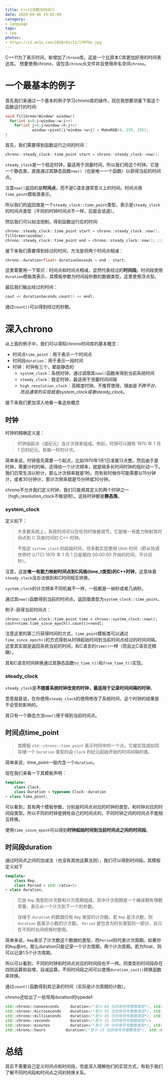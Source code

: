 ```yaml
---
title: C++11日期与时间🕒
date: 2020-09-06 19:02:09
category:
- language
tags:
- cpp
photos:
- https://s2.ax1x.com/2020/01/12/lTM7Us.jpg
---
```


C++11为了表示时间，新增加了`chrono`库。这是一个比原本C库更加好用的时间表达库。
想要使用chrono，请包含`chrono`头文件并且使用命名空间`chrono`。
<!--more-->

# 一个最基本的例子

首先我们来通过一个基本的例子学习chrono库的操作，现在我想要测量下面这个函数运行的时间:

```c++
void fillGreen(Window* window){
  for(int i=0;i<window->w;i++)
    for(int j=0;j<window->h;j++)
			window->pixel[i*window->w+j] = MakeRGB(0, 255, 255);
}
```

首先，我们需要得到函数运行之间的时间：

```c++
chrono::steady_clock::time_point start = chrono::steady_clock::now();
```

`steady_clock`是一个稳定时钟，最适用于测量时间，所以我们用这个时钟。它是一个静态类，直接通过其静态函数`now()`（也是唯一一个函数）以获得当前的时间点。

注意`now()`返回的是**时间点**，而不是C语言通常意义上的时间。时间点用`time_point`模板类表示。

所以我们的返回值是一个`steady_clock::time_point`类型，表示是`steady_clock`的时间点类型（不同的时钟时间点不一样，后面会说道）。

然后我们可以如法炮制，得到函数运行后的时间:

```c++
chrono::steady_clock::time_point start = chrono::steady_clock::now();
fillGreen(window);
chrono::steady_clock::time_point end = chrono::steady_clock::now(); //得到运行后的时间
```

接下来我们需要得到经过的时间，方法是将两个时间点相减：

```c++
chrono::duration<float> durationSeconds = end - start;
```

这里需要用一下常识：时间点和时间点相减，显然代表经过的**时间段**。时间段使用`duration`模板类表示，其模板参数为时间段秒数的数据类型。这里使用浮点型。

最后我们输出经过的时间：

```c++
cout << durationSeconds.count() << endl;
```

通过`count()`可以得到经过的秒数。

# 深入chrono

从上面的例子中，我们可以得知chrono时间库的基本概念：

* 时间点`time_point`：用于表示一个时间点
* 时间段`duration`：用于表示一段时间
* 时钟：时钟有三个，都是静态的
  * `system_clock`：系统时钟，通过调用其`now()`函数来得到当前系统时间
  * `steady_clock`：稳定时钟，最适用于测量时间间隔
  * `high_resolution_clock`：高精度时钟。不推荐使用，理由是*不跨平台，而且通常的实现就是system_clock或者steady_clock*。

接下来我们更加深入地看一看这些概念

## 时钟

时钟的精确定义是：

> 时钟由起点（或纪元）及计次频率组成。例如，时钟可以拥有 1970 年 1 月 1 日的纪元，和每一秒的计次。

简单来说，时钟首先需要一个起点，比如1970年1月1日凌晨12点整。然后由于是时钟，需要计时的嘛，还得给一个计次频率，就是隔多长时间时钟的指针动一下。我们日常生活以秒计，那么计次频率就是1秒。而有些时候你可能需要以15分钟计，或者30分钟计，那计次频率就是15分钟或30分钟。

chrono不允许我们定义时钟，我们只能用其定义的两个时钟之一（high_resolution_clock不做说明）。这些时钟都是**静态类**。

### system_clock

定义如下：

> 大多数系统上，系统时间可以在任何时候被调节。它是唯一有能力映射其时间点到 C 风格时间的 C++ 时钟。
>
> 不指定 `system_clock` 的起始时间，但多数实现使用 Unix 时间（即从协调世界时 (UTC) 1970 年 1 月 1 日星期四 00:00:00 开始的时间，不计闰秒）。

注意，这是**唯一有能力映射时间点到C风格(time_t类型)的C++时钟**，这意味着`steady_clock`没办法做到和C时间相互转换。

`system_clock`的计次频率不同机器不一样，一般都是一纳秒或者几纳秒。

通过其`now()`函数得到当前的时间点，返回值类型为`system_clock::time_point`。

例子-获得当前时间点：

```
chrono::system_clock::time_point time = chrono::system_clock::now();
cout<<time.time_since_epoch().count()<<endl;
```

注意这里的第二行获得时间的方式，`time_point`模板类可以通过`time_since_epoch()`的方式得到从时钟起始时间到当前时间点经过的时间间隔。这里其实就是返回系统当前的时间，和C语言的`time()`一样（而且比C语言还精确）。



其和C语言时间转换通过其静态函数`to_time_t()`和`from_time_t()`实现。

### steady_clock

`steady_clock`是**不随着系统时钟改变的时钟，最适用于记录时间间隔的时钟**。

意思就是说，在你使用`steady_clock`的使用修改了系统时间，这个时钟的结果是不会受到影响的。

其只有一个静态方法`now()`用于得到当前时间点。

## 时间点time_point

> 类模板 `std::chrono::time_point` 表示时间中的一个点。它被实现成如同存储一个 `Duration` 类型的自 `Clock` 的纪元起始开始的时间间隔的值。

简单来说，time_point一般内含一个`duration`。

现在我们来看一下其模板声明：

```c++
template<
    class Clock,
    class Duration = typename Clock::duration
> class time_point;
```

可以看到，其有两个模板参数，分别是时间点对应的时钟的类型，和时钟对应的时间段类型。所以不同的时钟是拥有自己的时间点的，不同时钟之间的时间点不能相互转换。

使用`time_since_epoch`可以得到**时钟起始时间到当前时间点之间的时间段**。

## 时间段duration

通过时间点之间的加减法（也没有其他运算法则），我们可以得到时间段。其模板定义如下

```c++
template<
    class Rep,
    class Period = std::ratio<1>
> class duration;
```

> 它由 `Rep` 类型的计次数和计次周期组成，其中计次周期是一个编译期有理数常量，表示从一个计次到下一个的秒数。
>
> 存储于 `duration` 的数据仅有 `Rep` 类型的计次数。若 `Rep` 是浮点数，则 `duration` 能表示小数的计次数。 `Period` 被包含为时长类型的一部分，且只在不同时长间转换时使用。

简单来说，`Rep`表示了计次数这个数据的类型，而`Period`则代表计次周期。如果你的`Rep`是int，那么duration只能记录一个计次周期，两个计次周期。若为float，则可以记录1.5个计次周期。

所以可以看到，不同的时钟和时间点对应的时间段也不一样。同类型的时间段存在四则运算和自增，自减运算。不同时间段之间可以使用`duration_cast()`转换函数来转换。

通过`count()`函数得到其记录的时间（实际是计次周期的计数）。

chrono还给出了一些常用duration的typedef:

```c++
std::chrono::nanoseconds	 duration</*至少 64 位的有符号整数类型*/, std::nano>
std::chrono::microseconds	 duration</*至少 55 位的有符号整数类型*/, std::micro>
std::chrono::milliseconds	 duration</*至少 45 位的有符号整数类型*/, std::milli>
std::chrono::seconds	     duration</*至少 35 位的有符号整数类型*/>
std::chrono::minutes	     duration</*至少 29 位的有符号整数类型*/, std::ratio<60>>
std::chrono::hours	       duration</*至少 23 位的有符号整数类型*/, std::ratio<3600>>
```



# 总结

其实不需要自己定义时间点和时间段，但是深入理解他们的实现方式，有助于我们了解不同时间段和时间点之间的转换关系。